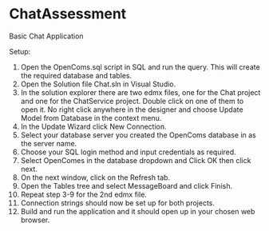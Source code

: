 # ChatAssessment
Basic Chat Application


Setup:
1. Open the OpenComs.sql script in SQL and run the query. This will create the required database and tables.
2. Open the Solution file Chat.sln in Visual Studio.
3. In the solution explorer there are two edmx files, one for the Chat project and one for the ChatService project. Double click on one of them to open it. No right click anywhere in the designer and choose Update Model from Database in the context menu.
4. In the Update Wizard click New Connection.
5. Select your database server you created the OpenComs database in as the server name.
6. Choose your SQL login method and input credentials as required.
7. Select OpenComes in the database dropdown and Click OK then click next.
8. On the next window, click on the Refresh tab.
9. Open the Tables tree and select MessageBoard and click Finish.
10. Repeat step 3-9 for the 2nd edmx file.
11. Connection strings should now be set up for both projects.
12. Build and run the application and it should open up in your chosen web browser.

